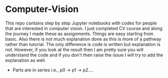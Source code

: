 # Computer-Vision
This repo contains step by step Jupyter notebooks with codes for people that are interested in computer vision. I just completed CV course and along the journey I made these as assignments. Things are easy starting from basic. Also there is not much explanation done as this is more of a pathway rather than tutorial. The only difference is code is written but explanation is not. However, if you look at the result then I am pretty sure you will understand the code and if you don't then raise the issue I will try to add the explanation as well.
- Parts are in series i.e., p0 -> p1 -> p2....
